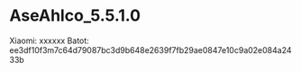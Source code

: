 # AseAhlco_5.5.1.0
Xiaomi: xxxxxx  Batot: ee3df10f3m7c64d79087bc3d9b648e2639f7fb29ae0847e10c9a02e084a2433b
